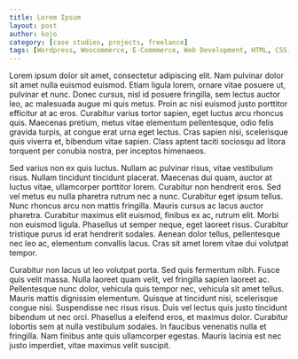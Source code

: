 ```yaml
---
title: Lorem Ipsum
layout: post
author: kojo
category: [case studies, projects, freelance]
tags: [Wordpress, Woocommerce, E-Commmerce, Web Development, HTML, CSS, PHP]
---
```


Lorem ipsum dolor sit amet, consectetur adipiscing elit. Nam pulvinar dolor sit amet nulla euismod euismod. Etiam ligula lorem, ornare vitae posuere ut, pulvinar et nunc. Donec cursus, nisl id posuere fringilla, sem lectus auctor leo, ac malesuada augue mi quis metus. Proin ac nisi euismod justo porttitor efficitur at ac eros. Curabitur varius tortor sapien, eget luctus arcu rhoncus quis. Maecenas pretium, metus vitae elementum pellentesque, odio felis gravida turpis, at congue erat urna eget lectus. Cras sapien nisi, scelerisque quis viverra et, bibendum vitae sapien. Class aptent taciti sociosqu ad litora torquent per conubia nostra, per inceptos himenaeos.

Sed varius non ex quis luctus. Nullam ac pulvinar risus, vitae vestibulum risus. Nullam tincidunt tincidunt placerat. Maecenas dui quam, auctor at luctus vitae, ullamcorper porttitor lorem. Curabitur non hendrerit eros. Sed vel metus eu nulla pharetra rutrum nec a nunc. Curabitur eget ipsum tellus. Nunc rhoncus arcu non mattis fringilla. Mauris cursus ac lacus auctor pharetra. Curabitur maximus elit euismod, finibus ex ac, rutrum elit. Morbi non euismod ligula. Phasellus ut semper neque, eget laoreet risus. Curabitur tristique purus id erat hendrerit sodales. Aenean dolor tellus, pellentesque nec leo ac, elementum convallis lacus. Cras sit amet lorem vitae dui volutpat tempor.

Curabitur non lacus ut leo volutpat porta. Sed quis fermentum nibh. Fusce quis velit massa. Nulla laoreet quam velit, vel fringilla sapien laoreet ac. Pellentesque nunc dolor, vehicula quis tempor nec, vehicula sit amet tellus. Mauris mattis dignissim elementum. Quisque at tincidunt nisi, scelerisque congue nisi. Suspendisse nec risus risus. Duis vel lectus quis justo tincidunt bibendum ut nec orci. Phasellus a eleifend eros, et maximus dolor. Curabitur lobortis sem at nulla vestibulum sodales. In faucibus venenatis nulla et fringilla. Nam finibus ante quis ullamcorper egestas. Mauris lacinia est nec justo imperdiet, vitae maximus velit suscipit.
